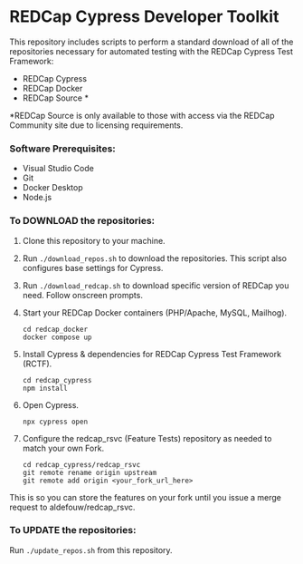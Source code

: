 # REDCap Cypress Developer Toolkit

This repository includes scripts to perform a standard download of all of the repositories necessary for automated testing with the REDCap Cypress Test Framework: 
- REDCap Cypress
- REDCap Docker
- REDCap Source *

*REDCap Source is only available to those with access via the REDCap Community site due to licensing requirements.

### Software Prerequisites:
- Visual Studio Code
- Git
- Docker Desktop
- Node.js

### To DOWNLOAD the repositories:

1. Clone this repository to your machine.

2. Run `./download_repos.sh` to download the repositories.  This script also configures base settings for Cypress.

3. Run `./download_redcap.sh` to download specific version of REDCap you need.  Follow onscreen prompts.   

4. Start your REDCap Docker containers (PHP/Apache, MySQL, Mailhog).  

    ```
    cd redcap_docker
    docker compose up
    ```

5. Install Cypress & dependencies for REDCap Cypress Test Framework (RCTF).

    ```
    cd redcap_cypress
    npm install
    ```

6. Open Cypress.

   ```
   npx cypress open
   ```

7. Configure the redcap_rsvc (Feature Tests) repository as needed to match your own Fork.

    ```
    cd redcap_cypress/redcap_rsvc
    git remote rename origin upstream
    git remote add origin <your_fork_url_here>
    ```

This is so you can store the features on your fork until you issue a merge request to aldefouw/redcap_rsvc.

### To UPDATE the repositories:

Run `./update_repos.sh` from this repository.
